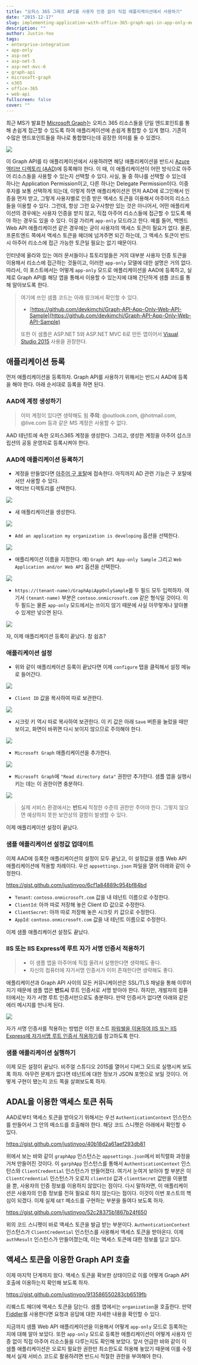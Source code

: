 ```yaml
---
title: "오피스 365 그래프 API를 사용자 인증 없이 직접 애플리케이션에서 사용하기"
date: "2015-12-17"
slug: implementing-application-with-office-365-graph-api-in-app-only-mode
description: ""
author: Justin-Yoo
tags:
- enterprise-integration
- app-only
- asp-net
- asp-net-5
- asp-net-mvc-6
- graph-api
- microsoft-graph
- o365
- office-365
- web-api
fullscreen: false
cover: ""
---
```


최근 MS가 발표한 [Microsoft Graph](https://graph.microsoft.com)는 오피스 365 리소스들을 단일 엔드포인트를 통해 손쉽게 접근할 수 있도록 하여 애플리케이션에 손쉽게 통합할 수 있게 했다. 기존의 수많은 엔드포인트들을 하나로 통합했다는데 굉장한 의미를 둘 수 있겠다.

![](https://sa0blogs.blob.core.windows.net/aliencube/2015/12/graph-api-app-only-sample-00.png)

이 Graph API를 타 애플리케이션에서 사용하려면 해당 애플리케이션을 반드시 [Azure 액티브 디렉토리 (AAD)](https://azure.microsoft.com/en-us/services/active-directory)에 등록해야 한다. 이 때, 이 애플리케이션이 어떤 방식으로 아주어 리소스들을 사용할 수 있는지 선택할 수 있다. 사실, 둘 중 하나를 선택할 수 있는데 하나는 Application Permission이고, 다른 하나는 Delegate Permission이다. 이중 후자를 보통 선택하게 되는데, 이렇게 하면 애플리케이션은 먼저 AAD에 로그인해서 인증을 먼저 받고, 그렇게 사용자별로 인증 받은 액세스 토큰을 이용해서 아주어의 리소스들을 이용할 수 있다. 그런데, 항상 그런 요구사항만 있는 것은 아니어서, 어떤 애플리케이션의 경우에는 사용자 인증을 받지 않고, 직접 아주어 리소스들에 접근할 수 있도록 해야 하는 경우도 있을 수 있다. 이걸 가리켜 `app-only` 모드라고 한다. 예를 들어, 백엔드 Web API 애플리케이션 같은 경우에는 굳이 사용자의 액세스 토큰이 필요가 없다. 물론, 프론트엔드 쪽에서 액세스 토큰을 헤더에 넘겨주면 되긴 하는데, 그 액세스 토큰이 반드시 아주어 리소스에 접근 가능한 토큰일 필요는 없기 때문이다.

인터넷에 올라와 있는 여러 문서들이나 튜토리얼들은 거의 대부분 사용자 인증 토큰을 이용해서 리소스에 접근하는 것들이고, 이러한 `app-only` 모델에 대한 설명은 거의 없다. 따라서, 이 포스트에서는 어떻게 `app-only` 모드로 애플리케이션을 AAD에 등록하고, 실제로 Graph API를 해당 앱을 통해서 이용할 수 있는지에 대해 간단하게 샘플 코드를 통해 알아보도록 한다.

> 여기에 쓰인 샘플 코드는 아래 링크에서 확인할 수 있다.
> 
> - [https://github.com/devkimchi/Graph-API-App-Only-Web-API-Sample](https://github.com/devkimchi/Graph-API-App-Only-Web-API-Sample)
> 
> 또한 이 샘플은 ASP.NET 5와 ASP.NET MVC 6로 만든 앱이어서 [Visual Studio 2015](https://www.visualstudio.com) 사용을 권장한다.

## 애플리케이션 등록

먼저 애플리케이션을 등록하자. Graph API를 사용하기 위해서는 반드시 AAD에 등록을 해야 한다. 아래 순서대로 등록을 하면 된다.

### AAD에 계정 생성하기

> 이미 계정이 있다면 생략해도 됨 **주의**: @outlook.com, @hotmail.com, @live.com 등과 같은 MS 계정은 사용할 수 없다.

AAD 테넌트에 속한 오피스365 계정을 생성한다. 그리고, 생성한 계정을 아주어 섭스크립션의 공동 운영자로 등록시켜야 한다.

### AAD에 애플리케이션 등록하기

- 계정을 만들었다면 [아주어 구 포탈](https://manage.windowsazure.com)에 접속한다. 아직까지 AD 관련 기능은 구 포탈에서만 사용할 수 있다.
- 액티브 디렉토리를 선택한다.

![](https://sa0blogs.blob.core.windows.net/aliencube/2015/12/graph-api-app-only-sample-01.png)

- 새 애플리케이션을 생성한다.

![](https://sa0blogs.blob.core.windows.net/aliencube/2015/12/graph-api-app-only-sample-02.png)

- `Add an application my organization is developing` 옵션을 선택한다.

![](https://sa0blogs.blob.core.windows.net/aliencube/2015/12/graph-api-app-only-sample-03.png)

- 애플리케이션 이름을 지정한다. 예) `Graph API App-only Sample` 그리고 `Web Application and/or Web API` 옵션을 선택한다.

![](https://sa0blogs.blob.core.windows.net/aliencube/2015/12/graph-api-app-only-sample-04.png)

- `https://(tenant-name)/GraphApiAppOnlySample`를 두 필드 모두 입력하자. 여기서 `(tenant-name)` 부분은 `contoso.onmicrosoft.com` 같은 형식일 것이다. 이 두 필드는 물론 `app-only` 모드에서는 쓰이지 않기 때문에 사실 아무렇게나 알아볼 수 있게만 넣으면 된다.

![](https://sa0blogs.blob.core.windows.net/aliencube/2015/12/graph-api-app-only-sample-05.png)

쟈, 이제 애플리케이션 등록이 끝났다. 참 쉽죠?

### 애플리케이션 설정

- 위와 같이 애플리케이션 등록이 끝났다면 이제 `configure` 탭을 클릭해서 설정 메뉴로 들어간다.

![](https://sa0blogs.blob.core.windows.net/aliencube/2015/12/graph-api-app-only-sample-06.png)

- `Client ID` 값을 복사하여 따로 보관한다.

![](https://sa0blogs.blob.core.windows.net/aliencube/2015/12/graph-api-app-only-sample-07.png)

- 시크릿 키 역시 따로 복사하여 보관한다. 이 키 값은 아래 `Save` 버튼을 눌렀을 때만 보이고, 화면이 바뀌면 다시 보이지 않으므로 주의해야 한다.

![](https://sa0blogs.blob.core.windows.net/aliencube/2015/12/graph-api-app-only-sample-08.png)

- `Microsoft Graph` 애플리케이션을 추가한다.

![](https://sa0blogs.blob.core.windows.net/aliencube/2015/12/graph-api-app-only-sample-10.png)

- `Microsoft Graph`에 `"Read directory data"` 권한만 추가한다. 샘플 앱을 실행시키는 데는 이 권한이면 충분하다.

![](https://sa0blogs.blob.core.windows.net/aliencube/2015/12/graph-api-app-only-sample-11.png)

> 실제 서비스 환경에서는 **반드시** 적정한 수준의 권한만 주어야 한다. 그렇지 않으면 예상하지 못한 보안상의 결함이 발생할 수 있다.

이제 애플리케이션 설정이 끝났다.

### 샘플 애플리케이션 설정값 업데이트

이제 AAD에 등록한 애플리케이션의 설정이 모두 끝났고, 이 설정값을 샘플 Web API 애플리케이션에 적용할 차례이다. 우선 `appsettings.json` 파일을 열어 아래와 같이 수정한다.

https://gist.github.com/justinyoo/6cf1a84889c954bf84bd

- `Tenant`: `contoso.onmicrosoft.com` 값을 내 테넌트 이름으로 수정한다.
- `ClientId`: 아까 따로 저장해 놓은 Client ID 값으로 수정한다.
- `ClientSecret`: 아까 따로 저장해 놓은 시크릿 키 값으로 수정한다.
- `AppId`: `contoso.onmicrosoft.com` 값을 내 테넌트 이름으로 수정한다.

이제 샘플 애플리케이션 설정도 끝났다.

### IIS 또는 IIS Express에 루트 자가 서명 인증서 적용하기

> - 이 샘플 앱을 아주어에 직접 올려서 실행한다면 생략해도 좋다.
> - 자신의 컴퓨터에 자가서명 인증서가 이미 존재한다면 생략해도 좋다.

애플리케이션과 Graph API 사이의 모든 커뮤니케이션은 SSL/TLS 채널을 통해 이루어지기 때문에 샘플 앱은 **반드시** 루트 인증서로 서명 받아야 한다. 하지만, 개발자의 컴퓨터에서는 자가 서명 루트 인증서만으로도 충분하다. 만약 인증서가 없다면 아래와 같은 에러 메시지를 만나게 된다.

![](https://sa0blogs.blob.core.windows.net/aliencube/2015/12/graph-api-app-only-sample-12.png)

자가 서명 인증서를 적용하는 방법은 이전 포스트 [파워쉘을 이용하여 IIS 또는 IIS Express에 자가서명 루트 인증서 적용하기](http://blog.aliencube.org/ko/2015/12/11/applying-self-signed-certificate-for-iis-or-iis-express-with-powershell)를 참고하도록 한다.

### 샘플 애플리케이션 실행하기

이제 모든 설정이 끝났다. 비주얼 스튜디오 2015를 열어서 디버그 모드로 실행시켜 보도록 하자. 아무런 문제가 없다면 테넌트에 대한 정보가 JSON 포맷으로 보일 것이다. 어떻게 구현이 됐는지 코드 쪽을 살펴보도록 하자.

## ADAL을 이용한 액세스 토큰 취득

AAD로부터 액세스 토큰을 받아오기 위해서는 우선 `AuthenticationContext` 인스턴스를 만들어서 그 안의 메소드를 호출해야 한다. 해당 코드 스니펫은 아래에서 확인할 수 있다.

https://gist.github.com/justinyoo/40b18d2a61aef293db81

위에서 보는 바와 같이 `graphApp` 인스턴스는 `appsettings.json`에서 비직렬화 과정을 거쳐 만들어진 것이다. 이 `garphApp` 인스턴스를 통해서 `AuthenticationContext` 인스턴스와 `ClientCredential` 인스턴스가 만들어졌다. 여기서 눈여겨 보아야 할 부분은 이 `ClientCredential` 인스턴스가 오로지 `clientId` 값과 `clientSecret` 값만을 이용했을 뿐, 사용자의 인증 정보를 이용하지 않았다는 점이다. 다시 말하자면, 이 애플리케이션은 사용자의 인증 정보를 전혀 필요로 하지 않는다는 점이다. 이것이 이번 포스트의 핵심이 되겠다. 이제 실제 `GET` 메소드를 구현하는 부분을 들여다 보도록 하자.

https://gist.github.com/justinyoo/52c28375b1867b24f650

위의 코드 스니펫이 바로 액세스 토큰을 발급 받는 부분이다. `AuthenticationContext` 인스턴스가 `ClientCredential` 인스턴스를 사용해서 액세스 토큰을 받아온다. 이제 `authResult` 인스턴스가 만들어졌는데, 이는 액세스 토큰에 대한 정보를 담고 있다.

## 액세스 토큰을 이용한 Graph API 호출

이제 마지막 단계까지 왔다. 액세스 토큰을 확보한 상태이므로 이를 어떻게 Graph API 호출에 이용하는지 확인해 보도록 하자.

https://gist.github.com/justinyoo/913586550283cb6519fb

리퀘스트 헤더에 액세스 토큰을 담는다. 샘플 앱에서는 `organization`을 호출한다. 만약 [Fiddler](http://www.telerik.com/fiddler)를 사용한다면 요청과 응답에 대한 자세한 내용을 확인할 수 있다.

지금까지 샘플 Web API 애플리케이션을 이용해서 어떻게 `app-only` 모드로 등록하는지에 대해 알아 보았다. 또한 `app-only` 모드로 등록한 애플리케이션이 어떻게 사용자 인증 없이 직접 아주어 리소스들을 다루는지도 확인해 보았다. 앞서 언급한 바와 같이 이 샘플 애플리케이션은 오로지 필요한 권한만 최소한도로 허용해 놓았기 때문에 이를 수정해서 실제 서비스 코드로 활용하려면 반드시 적절한 권한을 부여해야 한다.
